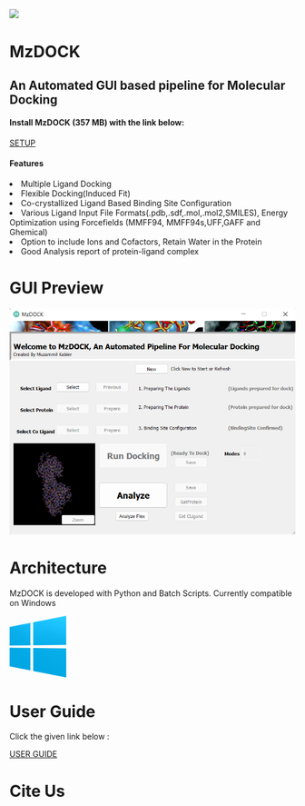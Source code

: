 <p align="left" width="100%">
    <img src="Img/icon.ico" width="100">
</p>





# MzDOCK
<h2> An Automated GUI based pipeline for Molecular Docking </h2>
<h4> Install MzDOCK (357 MB) with the link below: </h4>
<a href="https://drive.google.com/file/d/1YcI0yOU6V1KjNjJtH006rPlK4jmQrxQl/view?usp=drive_link"> SETUP </a>
<h4>Features</h4>
 <li>Multiple Ligand Docking</li>
 <li>Flexible Docking(Induced Fit)</li>
 <li>Co-crystallized Ligand Based Binding Site Configuration</li>
 <li>Various Ligand Input File Formats(.pdb,.sdf,.mol,.mol2,SMILES), Energy Optimization using Forcefields (MMFF94, MMFF94s,UFF,GAFF and Ghemical)</li>
 <li>Option to include Ions and Cofactors, Retain Water in the Protein</li>
 <li>Good Analysis report of protein-ligand complex</li>

# GUI Preview

<p align="left" >
    <img src="Img/damnson.png" >
</p>

# Architecture

<p>MzDOCK is developed with Python and Batch Scripts. Currently compatible on Windows </p>
<p align="left" width="100" >
    <img src="Img/win.png" width= "100" >
</p>

# User Guide
<p>Click the given link below :</p>
<a href="USER GUIDE/guide.docx"> USER GUIDE </a>

# Cite Us


 
